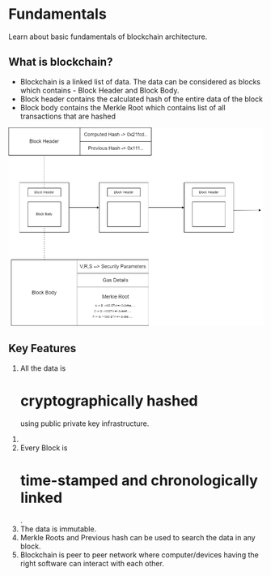 # Fundamentals

Learn about basic fundamentals of blockchain architecture.

## What is blockchain?

* Blockchain is a linked list of data. The data can be considered as blocks which contains - Block Header and Block Body.
* Block header contains the calculated hash of the entire data of the block
* Block body contains the Merkle Root which contains list of all transactions that are hashed

![Fundamentals-1](https://github.com/Verseium/web3-architecture/blob/main/Diagrams/Fundamentals-1.drawio.png)


## Key Features

<ol>
  <li>All the data is <h1> cryptographically hashed </h1> using public private key infrastructure.</li>
</ol>  

1. 
2. Every Block is <h1> time-stamped and chronologically linked </h1>.
3. The data is immutable.
4. Merkle Roots and Previous hash can be used to search the data in any block.
5. Blockchain is peer to peer network where computer/devices having the right software can interact with each other.

